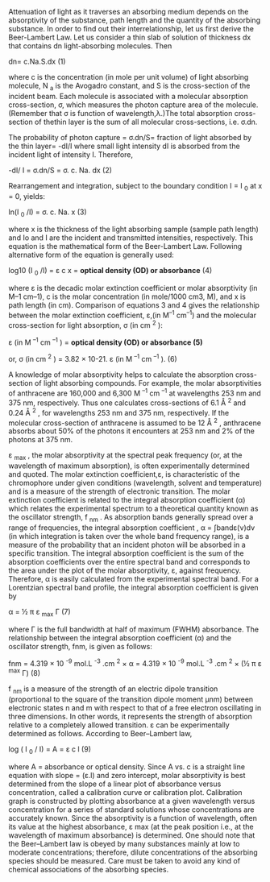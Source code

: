 Attenuation of light as it traverses an absorbing medium depends on the absorptivity of the substance, path length and the quantity of the absorbing substance. In order to find out their interrelationship, let us first derive the Beer-Lambert Law. Let us consider a thin slab of solution of thickness dx that contains dn light-absorbing molecules. Then

dn= c.Na.S.dx (1)

where c is the concentration (in mole per unit volume) of light absorbing molecule, N <sub>a</sub> is the Avogadro constant, and S is the cross-section of the incident beam. Each molecule is associated with a molecular absorption cross-section, σ, which measures the photon capture area of the molecule. (Remember that σ is function of wavelength,λ.)The total absorption cross-section of thethin layer is the sum of all molecular cross-sections, i.e. σ.dn.

The probability of photon capture = σ.dn/S= fraction of light absorbed by the thin layer= -dI/I where small light intensity dI is absorbed from the incident light of intensity I. Therefore,

-dI/ I = σ.dn/S = σ. c. Na. dx (2)

Rearrangement and integration, subject to the boundary condition I = I <sub>0</sub> at x = 0, yields:

ln(I <sub>0</sub> /I) = σ. c. Na. x (3)

where x is the thickness of the light absorbing sample (sample path length) and Io and I are the incident and transmitted intensities, respectively. This equation is the mathematical form of the Beer-Lambert Law. Following alternative form of the equation is generally used:

log10 (I <sub>0</sub> /I) = ε c x = **optical density (OD) or absorbance** (4)

where ε is the decadic molar extinction coefficient or molar absorptivity (in M–1 cm–1), c is the molar concentration (in mole/1000 cm3, M), and x is path length (in cm). Comparison of equations 3 and 4 gives the relationship between the molar extinction coefficient, ε,(in M<sup>–1</sup> cm<sup>–1</sup>) and the molecular cross-section for light absorption, σ (in cm <sup>2</sup> ):

ε (in M <sup>–1</sup> cm <sup>–1</sup> ) = **optical density (OD) or absorbance (5)**

or, σ (in cm <sup>2</sup> ) = 3.82 × 10-21. ε (in M <sup>–1</sup> cm <sup>–1</sup> ). (6)

A knowledge of molar absorptivity helps to calculate the absorption cross-section of light absorbing compounds. For example, the molar absorptivities of anthracene are 160,000 and 6,300 M <sup>–1</sup> cm <sup>–1</sup> at wavelengths 253 nm and 375 nm, respectively. Thus one calculates cross-sections of 6.1 Å <sup>2</sup> and 0.24 Å <sup>2</sup> , for wavelengths 253 nm and 375 nm, respectively. If the molecular cross-section of anthracene is assumed to be 12 Å <sup>2</sup> , anthracene absorbs about 50% of the photons it encounters at 253 nm and 2% of the photons at 375 nm.

ε <sub>max</sub> , the molar absorptivity at the spectral peak frequency (or, at the wavelength of maximum absorption), is often experimentally determined and quoted. The molar extinction coefficient,ε, is characteristic of the chromophore under given conditions (wavelength, solvent and temperature) and is a measure of the strength of electronic transition. The molar extinction coefficient is related to the integral absorption coefficient (α) which relates the experimental spectrum to a theoretical quantity known as the oscillator strength, f <sub>nm</sub> . As absorption bands generally spread over a range of frequencies, the integral absorption coefficient , α = ∫bandε(ν)dν (in which integration is taken over the whole band frequency range), is a measure of the probability that an incident photon will be absorbed in a specific transition. The integral absorption coefficient is the sum of the absorption coefficients over the entire spectral band and corresponds to the area under the plot of the molar absorptivity, ε, against frequency. Therefore, α is easily calculated from the experimental spectral band. For a Lorentzian spectral band profile, the integral absorption coefficient is given by

α = ½ π ε <sub>max</sub> Г (7)

where Γ is the full bandwidth at half of maximum (FWHM) absorbance. The relationship between the integral absorption coefficient (α) and the oscillator strength, fnm, is given as follows:

fnm = 4.319 × 10 <sup>-9</sup> mol.L <sup>-3</sup> .cm <sup>2</sup> × α = 4.319 × 10 <sup>-9</sup> mol.L <sup>-3</sup> .cm <sup>2</sup> × (½ π ε <sup>max</sup> Г) (8)

f <sub>nm</sub> is a measure of the strength of an electric dipole transition (proportional to the square of the transition dipole moment μnm) between electronic states n and m with respect to that of a free electron oscillating in three dimensions. In other words, it represents the strength of absorption relative to a completely allowed transition. ε can be experimentally determined as follows. According to Beer–Lambert law,

log ( I <sub>0</sub> / I) = A = ε c l (9)

where A = absorbance or optical density. Since A vs. c is a straight line equation with slope = (ε.l) and zero intercept, molar absorptivity is best determined from the slope of a linear plot of absorbance versus concentration, called a calibration curve or calibration plot. Calibration graph is constructed by plotting absorbance at a given wavelength versus concentration for a series of standard solutions whose concentrations are accurately known. Since the absorptivity is a function of wavelength, often its value at the highest absorbance, ε max (at the peak position i.e., at the wavelength of maximum absorbance) is determined. One should note that the Beer–Lambert law is obeyed by many substances mainly at low to moderate concentrations; therefore, dilute concentrations of the absorbing species should be measured. Care must be taken to avoid any kind of chemical associations of the absorbing species.
